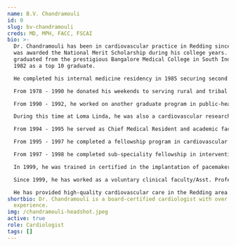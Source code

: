 ```yaml
---
name: B.V. Chandramouli
id: 0
slug: bv-chandramouli
creds: MD, MPH, FACC, FSCAI
bio: >-
  Dr. Chandramouli has been in cardiovascular practice in Redding since 1998. He
  was awarded the National Merit Scholarship during his college years. He
  graduated from the prestigious Bangalore Medical College in South India in
  1982 as a top 10 graduate.

  He completed his internal medicine residency in 1985 securing second rank in his class. He worked as medical officer/internist in National Institute of Mental Health and Neurosciences from 1985 - 1990.

  From 1978 - 1990 he donated his weekends to serving rural and tribal communities in South India, which lacked medical access. 

  From 1990 - 1992, he worked on another graduate program in public-health (MP) at the prestigious Loma Linda University in Southern California. At this time his focus of interest was the value of the vegetarian diet in prevention and treatment of chronic diseases and cardiovascular diseases. 

  During this time at Loma Linda, he was also a cardiovascular research fellow and published several research papers. These endeavors deepened his desire to specialize in clinical cardiovascular medicine in the United States. Thus, he enrolled in the internal medicine residency program at Loma Linda University, which he completed with distinction.

  From 1994 - 1995 he served as Chief Medical Resident and academic faculty at Loma Linda University where he enjoyed teaching junior doctors and medical students about taking care of patients.

  From 1995 - 1997 he completed a fellowship program in cardiovascular medicine at Albert Einstein Medical Center in Philadelphia.

  From 1997 - 1998 he completed sub-speciality fellowship in interventional cardiology at Albert Einstein. Here, he received extensive training in performing complex cardiovascular procedures using percutaneous techniques.

  In 1999, he was trained in certified in the implantation of pacemakers and defibrillators.

  Since 1999, he has worked as a voluntary clinical faculty/Asst. Professor at University of California, Davis. He was awarded teacher of the year in 2017.

  He has provided high-quality cardiovascular care in the Redding area for almost three decades.
shortbio: Dr. Chandramouli is a board-certified cardiologist with over 44 years
  experience.
img: /chandramouli-headshot.jpeg
active: true
role: Cardiologist
tags: []
---
```

